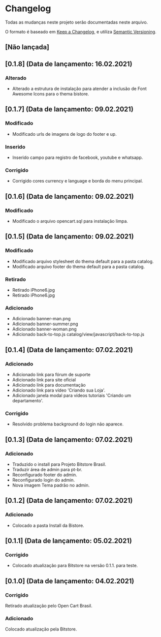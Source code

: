 # Changelog
Todas as mudanças neste projeto serão documentadas neste arquivo.

O formato é baseado em [Keep a Changelog](https://keepachangelog.com/pt-BR/1.0.0/),
e utiliza [Semantic Versioning](https://semver.org/lang/pt-BR/spec/v2.0.0.html).

## [Não lançada]

## [0.1.8] (Data de lançamento: 16.02.2021)
### Alterado
- Alterado a estrutura de instalação para atender a inclusão de Font Awesome Icons para o thema bistore.

## [0.1.7] (Data de lançamento: 09.02.2021)
### Modificado
- Modificado urls de imagens de logo do footer e up.
	
### Inserido
- Inserido campo para registro de facebook, youtube e whatsapp.

### Corrigido
- Corrigido cores currency e language e borda do menu principal.

## [0.1.6] (Data de lançamento: 09.02.2021)
### Modificado
- Modificado o arquivo opencart.sql para instalação limpa.

## [0.1.5] (Data de lançamento: 09.02.2021)
### Modificado
- Modificado arquivo stylesheet do thema default para a pasta catalog.
- Modificado arquivo footer do thema default para a pasta catalog.

### Retirado
- Retirado iPhone6.jpg
- Retirado iPhone6.jpg

### Adicionado
- Adicionado banner-man.png
- Adicionado banner-summer.png
- Adicionado banner-woman.png
- Adicionado back-to-top.js
catalog/view/javascript/back-to-top.js

## [0.1.4] (Data de lançamento: 07.02.2021)
### Adicionado
- Adicionado link para fórum de suporte
- Adicionado link para site oficial
- Adicionado link para documentação
- Adicionado link para vídeo 'Criando sua Loja'.
- Adicionado janela modal para vídeos tutoriais 'Criando um departamento'.

### Corrigido
- Resolvido problema background do login não aparece.

## [0.1.3] (Data de lançamento: 07.02.2021)
### Adicionado
- Traduzido o install para Projeto Bitstore Brasil.
- Traduzir área de admin para pt-br.
- Reconfigurado footer do admin.
- Reconfigurado login do admin.
- Nova imagem Tema padrão no admin.

## [0.1.2] (Data de lançamento: 07.02.2021)
### Adicionado
- Colocado a pasta Install da Bistore.

## [0.1.1] (Data de lançamento: 05.02.2021)
### Corrigido
- Colocado atualização para Bitstore na versão 0.1.1. para teste.

## [0.1.0] (Data de lançamento: 04.02.2021)
### Corrigido
Retirado atualização pelo Open Cart Brasil.

### Adicionado
Colocado atualização pela Bitstore.
